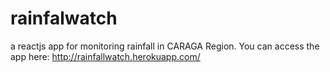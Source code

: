 # rainfalwatch
a reactjs app for monitoring rainfall in CARAGA Region.
You can access the app here: http://rainfallwatch.herokuapp.com/
